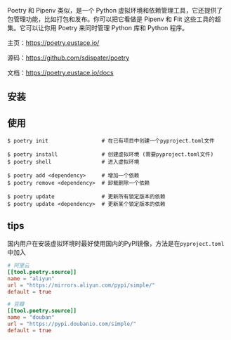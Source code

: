 Poetry 和 Pipenv 类似，是一个 Python 虚拟环境和依赖管理工具，它还提供了包管理功能，比如打包和发布。你可以把它看做是 Pipenv 和 Flit 这些工具的超集。它可以让你用 Poetry 来同时管理 Python 库和 Python 程序。

主页：https://poetry.eustace.io/

源码：https://github.com/sdispater/poetry

文档：https://poetry.eustace.io/docs



## 安装



## 使用

```shell
$ poetry init                 # 在已有项目中创建一个pyproject.toml文件

$ poetry install              # 创建虚拟环境 (需要pyproject.toml文件)
$ poetry shell                # 进入虚拟环境

$ poetry add <dependency>     # 增加一个依赖
$ poetry remove <dependency>  # 卸载删除一个依赖

$ poetry update               # 更新所有锁定版本的依赖
$ poetry update <dependency>  # 更新某个锁定版本的依赖

```



## tips

国内用户在安装虚拟环境时最好使用国内的PyPI镜像，方法是在`pyproject.toml`中加入

```toml
# 阿里云
[[tool.poetry.source]]
name = "aliyun"
url = "https://mirrors.aliyun.com/pypi/simple/"
default = true

# 豆瓣
[[tool.poetry.source]]
name = "douban"
url = "https://pypi.doubanio.com/simple/"
default = true
```

